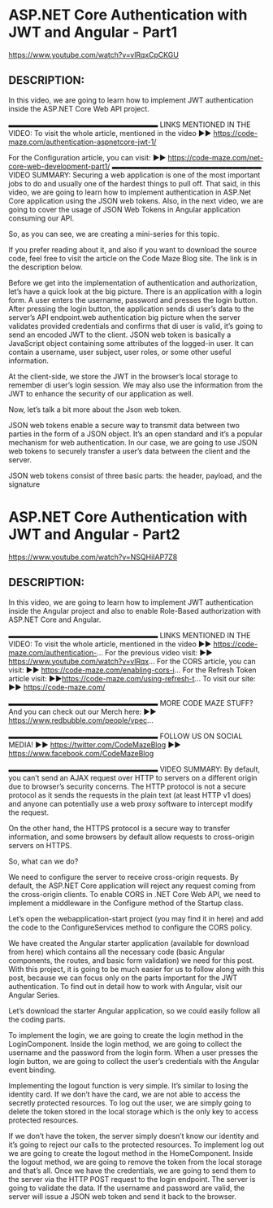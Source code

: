 # ASP.NET Core Authentication with JWT and Angular - Part1
https://www.youtube.com/watch?v=vlRqxCpCKGU
## DESCRIPTION:
In this video, we are going to learn how to implement JWT authentication inside the ASP.NET Core Web API project.

▬▬▬▬▬▬▬▬▬▬▬▬▬▬▬▬▬▬▬▬▬
LINKS MENTIONED IN THE VIDEO:
To visit the whole article, mentioned in the video
►► https://code-maze.com/authentication-aspnetcore-jwt-1/

For the Configuration article, you can visit:
►► https://code-maze.com/net-core-web-development-part1/
▬▬▬▬▬▬▬▬▬▬▬▬▬▬▬▬▬▬▬▬▬
VIDEO SUMMARY:
Securing a web application is one of the most important jobs to do and usually one of the hardest things to pull off. That said, in this video, we are going to learn how to implement authentication in ASP.Net Core application using the JSON web tokens. Also, in the next video, we are going to cover the usage of JSON Web Tokens in Angular application consuming our API.

So, as you can see, we are creating a mini-series for this topic.

If you prefer reading about it, and also if you want to download the source code, feel free to visit the article on the Code Maze Blog site. The link is in the description below.

Before we get into the implementation of authentication and authorization, let’s have a quick look at the big picture. There is an application with a login form. A user enters the username, password and presses the login button. After pressing the login button, the application sends di user’s data to the server’s API endpoint.web authentication big picture when the server validates provided credentials and confirms that di user is valid, it’s going to send an encoded JWT to the client. JSON web token is basically a JavaScript object containing some attributes of the logged-in user. It can contain a username, user subject, user roles, or some other useful information.

At the client-side, we store the JWT in the browser’s local storage to remember di user’s login session. We may also use the information from the JWT to enhance the security of our application as well.

Now, let’s talk a bit more about the Json web token.

JSON web tokens enable a secure way to transmit data between two parties in the form of a JSON object. It’s an open standard and it’s a popular mechanism for web authentication. In our case, we are going to use JSON web tokens to securely transfer a user’s data between the client and the server.

JSON web tokens consist of three basic parts: the header, payload, and the signature
# ASP.NET Core Authentication with JWT and Angular - Part2
https://www.youtube.com/watch?v=NSQHiIAP7Z8

## DESCRIPTION:
In this video, we are going to learn how to implement JWT authentication inside the Angular project and also to enable Role-Based authorization with ASP.NET Core and Angular.

▬▬▬▬▬▬▬▬▬▬▬▬▬▬▬▬▬▬▬▬▬
LINKS MENTIONED IN THE VIDEO:
To visit the whole article, mentioned in the video
►► https://code-maze.com/authentication-...
For the previous video visit:
►► https://www.youtube.com/watch?v=vlRqx...
For the CORS article, you can visit:
►► https://code-maze.com/enabling-cors-i...
For the Refresh Token article visit:
►►https://code-maze.com/using-refresh-t...
To visit our site:
►► https://code-maze.com/

▬▬▬▬▬▬▬▬▬▬▬▬▬▬▬▬▬▬▬▬▬
MORE CODE MAZE STUFF?
And you can check out our Merch here:
►► https://www.redbubble.com/people/vpec...

▬▬▬▬▬▬▬▬▬▬▬▬▬▬▬▬▬▬▬▬▬
FOLLOW US ON SOCIAL MEDIA!
►► https://twitter.com/CodeMazeBlog
►► https://www.facebook.com/CodeMazeBlog

▬▬▬▬▬▬▬▬▬▬▬▬▬▬▬▬▬▬▬▬▬
VIDEO SUMMARY:
By default, you can’t send an AJAX request over HTTP to servers on a different origin due to browser’s security concerns. The HTTP protocol is not a secure protocol as it sends the requests in the plain text (at least HTTP v1 does) and anyone can potentially use a web proxy software to intercept modify the request.

On the other hand, the HTTPS protocol is a secure way to transfer information, and some browsers by default allow requests to cross-origin servers on HTTPS.

So, what can we do?

We need to configure the server to receive cross-origin requests. By default, the ASP.NET Core application will reject any request coming from the cross-origin clients. To enable CORS in .NET Core Web API, we need to implement a middleware in the Configure method of the Startup class.

Let’s open the webapplication-start project (you may find it in here) and add the code to the ConfigureServices method to configure the CORS policy.

We have created the Angular starter application (available for download from here) which contains all the necessary code (basic Angular components, the routes, and basic form validation) we need for this post. With this project, it is going to be much easier for us to follow along with this post, because we can focus only on the parts important for the JWT authentication. To find out in detail how to work with Angular, visit our Angular Series.

Let’s download the starter Angular application, so we could easily follow all the coding parts.

To implement the login, we are going to create the login method in the LoginComponent. Inside the login method, we are going to collect the username and the password from the login form. When a user presses the login button, we are going to collect the user’s credentials with the Angular event binding.

Implementing the logout function is very simple. It’s similar to losing the identity card. If we don’t have the card, we are not able to access the secretly protected resources. To log out the user, we are simply going to delete the token stored in the local storage which is the only key to access protected resources.

If we don’t have the token, the server simply doesn’t know our identity and it’s going to reject our calls to the protected resources. To implement log out we are going to create the logout method in the HomeComponent. Inside the logout method, we are going to remove the token from the local storage and that’s all.
Once we have the credentials, we are going to send them to the server via the HTTP POST request to the login endpoint. The server is going to validate the data. If the username and password are valid, the server will issue a JSON web token and send it back to the browser.
